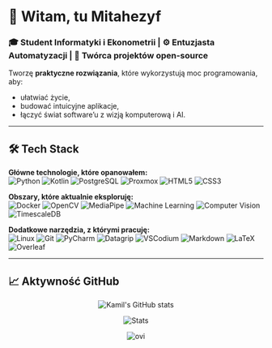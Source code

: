 

# 👋 Witam, tu Mitahezyf  

### 🎓 Student Informatyki i Ekonometrii | ⚙️ Entuzjasta Automatyzacji | 🚀 Twórca projektów open-source  

Tworzę **praktyczne rozwiązania**, które wykorzystują moc programowania, aby:  
- ułatwiać życie,
- budować intuicyjne aplikacje,  
- łączyć świat software’u z wizją komputerową i AI.  

---


## 🛠️ Tech Stack  

**Główne technologie, które opanowałem:**  
![Python](https://img.shields.io/badge/Python-3776AB?style=for-the-badge&logo=python&logoColor=white)
![Kotlin](https://img.shields.io/badge/Kotlin-0095D5?style=for-the-badge&logo=kotlin&logoColor=white)
![PostgreSQL](https://img.shields.io/badge/PostgreSQL-316192?style=for-the-badge&logo=postgresql&logoColor=white)
![Proxmox](https://img.shields.io/badge/Proxmox-E57000?style=for-the-badge&logo=proxmox&logoColor=white)
![HTML5](https://img.shields.io/badge/HTML5-E34F26?style=for-the-badge&logo=html5&logoColor=white)
![CSS3](https://img.shields.io/badge/CSS3-1572B6?style=for-the-badge&logo=css&logoColor=white)


**Obszary, które aktualnie eksploruję:**  
![Docker](https://img.shields.io/badge/Docker-2496ED?style=for-the-badge&logo=docker&logoColor=white)
![OpenCV](https://img.shields.io/badge/OpenCV-5C3EE8?style=for-the-badge&logo=opencv&logoColor=white)
![MediaPipe](https://img.shields.io/badge/MediaPipe-FF0000?style=for-the-badge&logo=google&logoColor=white)
![Machine Learning](https://img.shields.io/badge/Machine%20Learning-00A98F?style=for-the-badge&logo=academia&logoColor=white)
![Computer Vision](https://img.shields.io/badge/Computer%20Vision-6E0DD0?style=for-the-badge&logo=eyeq&logoColor=white)
![TimescaleDB](https://img.shields.io/badge/TimescaleDB-FDB515?style=for-the-badge&logo=timescale&logoColor=black)  

**Dodatkowe narzędzia, z którymi pracuję:**  
![Linux](https://img.shields.io/badge/Linux-FCC624?style=for-the-badge&logo=linux&logoColor=black)
![Git](https://img.shields.io/badge/Git-F05032?style=for-the-badge&logo=git&logoColor=white)
![PyCharm](https://img.shields.io/badge/PyCharm-000000?style=for-the-badge&logo=pycharm&logoColor=white)
![Datagrip](https://img.shields.io/badge/DataGrip-000000?style=for-the-badge&logo=datagrip&logoColor=white)
![VSCodium](https://img.shields.io/badge/VSCodium-2F80ED?style=for-the-badge&logo=vscodium&logoColor=white)
![Markdown](https://img.shields.io/badge/Markdown-000000?style=for-the-badge&logo=markdown&logoColor=white)
![LaTeX](https://img.shields.io/badge/LaTeX-008080?style=for-the-badge&logo=latex&logoColor=white)
![Overleaf](https://img.shields.io/badge/Overleaf-47A141?style=for-the-badge&logo=overleaf&logoColor=white) 
 



---
## 📈 Aktywność GitHub  
<div align="center"> 

![Kamil's GitHub stats](https://github-readme-streak-stats.herokuapp.com/?user=mitahezyf&theme=great-gatsby)  



![Stats](https://github-readme-stats.vercel.app/api?username=mitahezyf&show_icons=true&theme=great-gatsby)

<img src="https://github-readme-stats.vercel.app/api/top-langs?username=mitahezyf&show_icons=true&locale=en&layout=compact&theme=chartreuse-dark" alt="ovi" /> 

</div>




 
